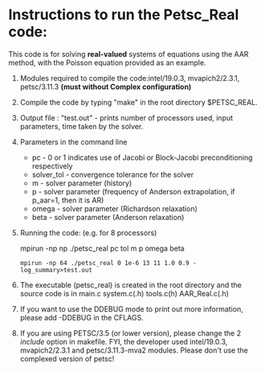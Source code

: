 # Instructions to run the Petsc_Real code:

This code is for solving **real-valued** systems of equations using the AAR method, with the Poisson equation provided as an example.  

1. Modules required to compile the code:intel/19.0.3, mvapich2/2.3.1, petsc/3.11.3 **(must without Complex configuration)**

2. Compile the code by typing "make" in the root directory $PETSC_REAL.
    
3. Output file : "test.out" - prints number of processors used, input parameters, time taken by the solver.

4. Parameters in the command line
    + pc         - 0 or 1 indicates use of Jacobi or Block-Jacobi preconditioning respectively
    + solver_tol - convergence tolerance for the solver
    + m          - solver parameter (history)
    + p          - solver parameter (frequency of Anderson extrapolation, if p_aar=1, then it is AR)
    + omega      - solver parameter (Richardson relaxation)
    + beta       - solver parameter (Anderson relaxation)
    
5. Running the code: (e.g. for 8 processors)

    mpirun -np np ./petsc_real pc tol  m  p  omega beta 

    `mpirun -np 64 ./petsc_real 0 1e-6 13 11 1.0 0.9 -log_summary>test.out`
	   
6. The executable (petsc_real) is created in the root directory and the source code is in main.c system.c(.h) tools.c(h) AAR_Real.c(.h)

7. If you want to use the DDEBUG mode to print out more information, please add -DDEBUG in the CFLAGS. 

8. If you are using PETSC/3.5 (or lower version), please change the 2 *include* option in makefile. FYI, the developer used intel/19.0.3, mvapich2/2.3.1 and petsc/3.11.3-mva2 modules. Please don't use the complexed version of petsc!
